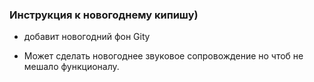 ### Инструкция к новогоднему кипишу)

* добавит новогодний фон Gitу

* Может сделать новогоднее звуковое сопровождение но чтоб не мешало функционалу.

